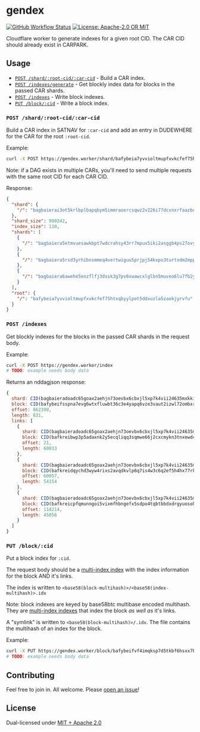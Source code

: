 # gendex

<p>
  <a href="https://github.com/web3-storage/gendex/actions/workflows/release.yml"><img alt="GitHub Workflow Status" src="https://img.shields.io/github/actions/workflow/status/web3-storage/gendex/test.yml?branch=main&style=for-the-badge" /></a>
  <a href="https://github.com/web3-storage/gendex/blob/main/LICENSE.md"><img alt="License: Apache-2.0 OR MIT" src="https://img.shields.io/badge/LICENSE-Apache--2.0%20OR%20MIT-yellow?style=for-the-badge" /></a>
</p>

Cloudflare worker to generate indexes for a given root CID. The CAR CID should already exist in CARPARK.

## Usage

* [`POST /shard/:root-cid/:car-cid`](#post-shardroot-cidcar-cid) - Build a CAR index.
* [`POST /indexes/generate`](#post-indexes-generate) - Get blockly index data for blocks in the passed CAR shards.
* [`POST /indexes`](#post-indexes) - Write block indexes.
* [`PUT /block/:cid`](#put-blockcid) - Write a block index.

### `POST /shard/:root-cid/:car-cid`

Build a CAR index in SATNAV for `:car-cid` and add an entry in DUDEWHERE for the CAR for the root `:root-cid`.

Example:

```sh
curl -X POST https://gendex.worker/shard/bafybeia7yvvioltmupfxvkcfef75htxqbyylpot5ddxuzla5zaokjyrvfu/bagbaierai3ot5krlbplbapqbym5immraoercsqwz2v226i77dcxnxrfaazbq
```

Note: if a DAG exists in multiple CARs, you'll need to send multiple requests with the same root CID for each CAR CID.

Response:

```json
{
  "shard": {
    "/": "bagbaierai3ot5krlbplbapqbym5immraoercsqwz2v226i77dcxnxrfaazbq"
  },
  "shard_size": 980242,
  "index_size": 110,
  "shards": [
    {
      "/": "bagbaiera5etmvuesawkbpt7wdcrahsy43rr7mpux5iki2asggb4ps27ovyta"
    },
    {
      "/": "bagbaiera5rsd3yrhibnsmmeq4vertwiguu5prjpj54kvpo3turtxdm2mpp3q"
    },
    {
      "/": "bagbaiera6awehe5enzflfj3dssk3g7pv6xwawcxlglbn5muveo6lu7fb2yrq"
    }
  ],
  "root": {
    "/": "bafybeia7yvvioltmupfxvkcfef75htxqbyylpot5ddxuzla5zaokjyrvfu"
  }
}
```

### `POST /indexes`

Get blockly indexes for the blocks in the passed CAR shards in the request body.

Example:

```sh
curl -X POST https://gendex.worker/index
# TODO: example needs body data
```

Returns an nddagjson response:

```js
{
  shard: CID(bagbaieradoadc65goax2aehjn73oevbx6cbxjl5xp7k4vii24635mxkki42q)
  block: CID(bafybeifsspna7evg6wtxfluwbt36c3e4yapq6vze3vaut2izwl72ombxrm),
  offset: 862398,
  length: 831,
  links: [
    {
      shard: CID(bagbaieradoadc65goax2aehjn73oevbx6cbxjl5xp7k4vii24635mxkki42q),
      block: CID(bafkreibwp3p5adaxnk2y5ecqliqq3sqmwe66j2cxcmykn3tnxewdc47hie),
      offset: 21,
      length: 60033
    },
    {
      shard: CID(bagbaieradoadc65goax2aehjn73oevbx6cbxjl5xp7k4vii24635mxkki42q),
      block: CID(bafkreidqychd3wyw4rixs2avqdkvlp6q7is4w3c6q2ef5h4hx77rkmm6xa),
      offset: 60057,
      length: 54154
    },
    {
      shard: CID(bagbaieradoadc65goax2aehjn73oevbx6cbxjl5xp7k4vii24635mxkki42q),
      block: CID(bafkreicpfqmunngoi5vixmfhbngefx5sdpo4tqbtbbdxdrgyuosohbki3i),
      offset: 114214,
      length: 45056
    }
  ]
}
```

### `PUT /block/:cid`

Put a block index for `:cid`.

The request body should be a [multi-index index](https://github.com/alanshaw/cardex#multi-index-index) with the index information for the block AND it's links.

The index is written to `<base58(block-multihash)>/<base58(index-multihash)>.idx`

Note: block indexes are keyed by base58btc multibase encoded multihash. They are [multi-index indexes](https://github.com/alanshaw/cardex#multi-index-index) that index the block _as well as_ it's links.

A "symlink" is written to `<base58(block-multihash)>/.idx`. The file contains the multihash of an index for the block.

Example:

```sh
curl -X PUT https://gendex.worker/block/bafybeifvf4imqksp7d5tkbf6hsxx7bg5kexbpdojfrl7ibrpi3mzaws3b4
# TODO: example needs body data
```

## Contributing

Feel free to join in. All welcome. Please [open an issue](https://github.com/web3-storage/gendex/issues)!

## License

Dual-licensed under [MIT + Apache 2.0](https://github.com/web3-storage/gendex/blob/main/LICENSE.md)
